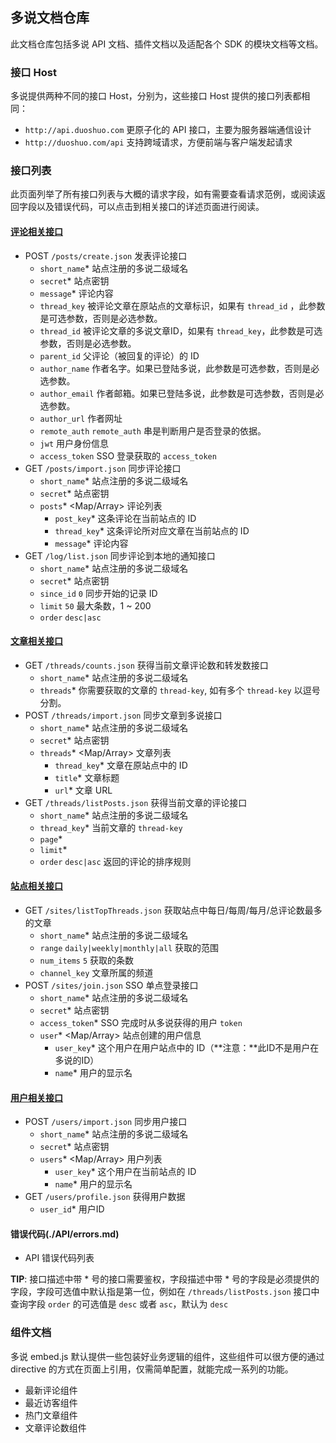 ## 多说文档仓库

此文档仓库包括多说 API 文档、插件文档以及适配各个 SDK 的模块文档等文档。

### 接口 Host

多说提供两种不同的接口 Host，分别为，这些接口 Host 提供的接口列表都相同：
- `http://api.duoshuo.com` 更原子化的 API 接口，主要为服务器端通信设计
- `http://duoshuo.com/api` 支持跨域请求，方便前端与客户端发起请求

### 接口列表

此页面列举了所有接口列表与大概的请求字段，如有需要查看请求范例，或阅读返回字段以及错误代码，可以点击到相关接口的详述页面进行阅读。

#### [评论相关接口](./API/posts.md)
- POST `/posts/create.json` 发表评论接口
  - `short_name`* <String> 站点注册的多说二级域名
  - `secret`* <String> 站点密钥
  - `message`* <String> 评论内容
  - `thread_key` <String> 被评论文章在原站点的文章标识，如果有 `thread_id` ，此参数是可选参数，否则是必选参数。
  - `thread_id` <String> 被评论文章的多说文章ID，如果有 `thread_key`，此参数是可选参数，否则是必选参数。
  - `parent_id` <String> 父评论（被回复的评论）的 ID
  - `author_name` <String> 作者名字。如果已登陆多说，此参数是可选参数，否则是必选参数。
  - `author_email` <String> 作者邮箱。如果已登陆多说，此参数是可选参数，否则是必选参数。
  - `author_url` <String> 作者网址
  - `remote_auth` <String> `remote_auth` 串是判断用户是否登录的依据。
  - `jwt` <String> 用户身份信息
  - `access_token` <String> SSO 登录获取的 `access_token`
- GET `/posts/import.json` 同步评论接口
  - `short_name`* <String> 站点注册的多说二级域名
  - `secret`* <String> 站点密钥
  - `posts`* <Map/Array> 评论列表
    - `post_key`* 这条评论在当前站点的 ID
    - `thread_key`* 这条评论所对应文章在当前站点的 ID
    - `message`* 评论内容
- GET `/log/list.json` 同步评论到本地的通知接口
  - `short_name`* <String> 站点注册的多说二级域名
  - `secret`* <String> 站点密钥
  - `since_id` <int64> `0` 同步开始的记录 ID
  - `limit` <int> `50` 最大条数，1 ~ 200
  - `order` <String> `desc|asc`

#### [文章相关接口](./API/threads.md)
- GET `/threads/counts.json` 获得当前文章评论数和转发数接口
  - `short_name`* <String> 站点注册的多说二级域名
  - `threads`* <String> 你需要获取的文章的 `thread-key`, 如有多个 `thread-key` 以逗号分割。
- POST `/threads/import.json` 同步文章到多说接口
  - `short_name`* <String> 站点注册的多说二级域名
  - `secret`* <String> 站点密钥
  - `threads`* <Map/Array> 文章列表
    - `thread_key`* <String> 文章在原站点中的 ID
    - `title`* <String> 文章标题
    - `url`* <String> 文章 URL
- GET `/threads/listPosts.json` 获得当前文章的评论接口
  - `short_name`* <String> 站点注册的多说二级域名
  - `thread_key`* <String> 当前文章的 `thread-key`
  - `page`* <String>
  - `limit`* <int>
  - `order` <String> `desc|asc` 返回的评论的排序规则

#### [站点相关接口](./API/sites.md)
- GET `/sites/listTopThreads.json` 获取站点中每日/每周/每月/总评论数最多的文章
  - `short_name`* <String> 站点注册的多说二级域名
  - `range` <String> `daily|weekly|monthly|all` 获取的范围
  - `num_items` <int> `5` 获取的条数
  - `channel_key` <int> 文章所属的频道
- POST `/sites/join.json` SSO 单点登录接口
  - `short_name`* <String> 站点注册的多说二级域名
  - `secret`* <String> 站点密钥
  - `access_token`* <String> SSO 完成时从多说获得的用户 `token`
  - `user`* <Map/Array> 站点创建的用户信息
    - `user_key`* <String> 这个用户在用户站点中的 ID（**注意：**此ID不是用户在多说的ID）
    - `name`* <String> 用户的显示名

#### [用户相关接口](./API/users.md)
- POST `/users/import.json` 同步用户接口
  - `short_name`* <String> 站点注册的多说二级域名
  - `secret`* <String> 站点密钥
  - `users`* <Map/Array> 用户列表
    - `user_key`* 这个用户在当前站点的 ID
    - `name`* 用户的显示名
- GET `/users/profile.json` 获得用户数据
  - `user_id`* <String> 用户ID

#### 错误代码(./API/errors.md)
  - API 错误代码列表

**TIP**: 接口描述中带 * 号的接口需要鉴权，字段描述中带 * 号的字段是必须提供的字段，字段可选值中默认指是第一位，例如在 `/threads/listPosts.json` 接口中查询字段 `order` 的可选值是 `desc` 或者 `asc`，默认为 `desc`

### 组件文档

多说 embed.js 默认提供一些包装好业务逻辑的组件，这些组件可以很方便的通过 directive 的方式在页面上引用，仅需简单配置，就能完成一系列的功能。

- 最新评论组件
- 最近访客组件
- 热门文章组件
- 文章评论数组件
